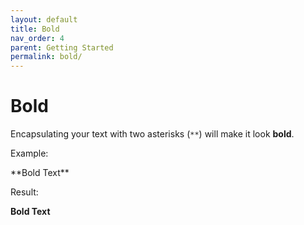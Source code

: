 ```yaml
---
layout: default
title: Bold
nav_order: 4
parent: Getting Started
permalink: bold/
---
```


# Bold

Encapsulating your text with two asterisks (`**`) will make it look **bold**.

Example:

\*\*Bold Text\*\*

Result:

**Bold Text**